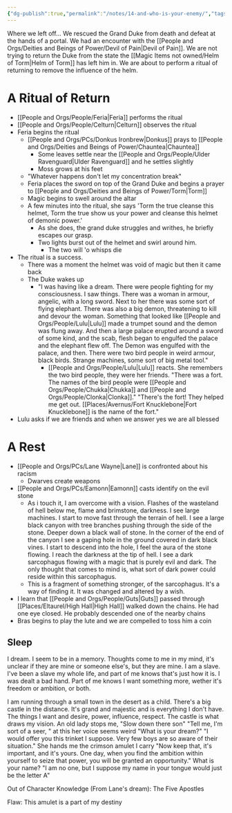 ```yaml
---
{"dg-publish":true,"permalink":"/notes/14-and-who-is-your-enemy/","tags":["Session-Notes"]}
---
```



Where we left off... We rescued the Grand Duke from death and defeat at the hands of a portal. We had an encounter with the [[People and Orgs/Deities and Beings of Power/Devil of Pain\|Devil of Pain]]. We are not trying to return the Duke from the state the [[Magic Items not owned/Helm of Torm\|Helm of Torm]] has left him in. We are about to perform a ritual of returning to remove the influence of the helm. 
# A Ritual of Return
- [[People and Orgs/People/Feria\|Feria]] performs the ritual
- [[People and Orgs/People/Celturn\|Celturn]] observes the ritual
- Feria begins the ritual
	- [[People and Orgs/PCs/Donkus Ironbrew\|Donkus]] prays to [[People and Orgs/Deities and Beings of Power/Chauntea\|Chauntea]]
		- Some leaves settle near the [[People and Orgs/People/Ulder Ravenguard\|Ulder Ravenguard]] and he settles slightly
		- Moss grows at his feet
	- "Whatever happens don't let my concentration break"
	- Feria places the sword on top of the Grand Duke and begins a prayer to [[People and Orgs/Deities and Beings of Power/Torm\|Torm]]
	- Magic begins to swell around the altar
	- A few minutes into the ritual, she says 'Torm the true cleanse this helmet, Torm the true show us your power and cleanse this helmet of demonic power.'
		- As she does, the grand duke struggles and writhes, he briefly escapes our grasp. 
		- Two lights burst out of the helmet and swirl around him. 
			- The two will 'o whisps die
- The ritual is a success.
	- There was a moment the helmet was void of magic but then it came back
	- The Duke wakes up
		- "I was having like a dream. There were people fighting for my consciousness. I saw things. There was a woman in armour, angelic, with a long sword. Next to her there was some sort of flying elephant. There was also a big demon, threatening to kill and devour the woman. Something that looked like [[People and Orgs/People/Lulu\|Lulu]] made a trumpet sound and the demon was flung away. And then a large palace erupted around a sword of some kind, and the scab, flesh began to engulfed the palace and the elephant flew off. The Demon was engulfed with the palace, and then. There were two bird people in weird armour, black birds. Strange machines, some sort of big metal tool."
			- [[People and Orgs/People/Lulu\|Lulu]] reacts. She remembers the two bird people, they were her friends. "There was a fort. The names of the bird people were [[People and Orgs/People/Chukka\|Chukka]] and [[People and Orgs/People/Clonka\|Clonka]]." "There's the fort! They helped me get out. [[Places/Avernus/Fort Knucklebone\|Fort Knucklebone]] is the name of the fort."
- Lulu asks if we are friends and when we answer yes we are all blessed

# A Rest
- [[People and Orgs/PCs/Lane Wayne\|Lane]] is confronted about his racism
	- Dwarves create weapons 
- [[People and Orgs/PCs/Eamonn\|Eamonn]] casts identify on the evil stone
	- As i touch it, I am overcome with a vision. Flashes of the wasteland of hell below me, flame and brimstone, darkness. I see large machines. I start to move fast through the terrain of hell. I see a large black canyon with tree branches pushing through the side of the stone. Deeper down a black wall of stone. In the corner of the end of the canyon I see a gaping hole in the ground covered in dark black vines. I start to descend into the hole, I feel the aura of the stone flowing. I reach the darkness at the tip of hell. I see a dark sarcophagus flowing with a magic that is  purely evil and dark. The only thought that comes to mind is, what sort of dark power could reside within this sarcophagus. 
	- This is a fragment of something stronger, of the sarcophagus. It's a way of finding it. It was changed and altered by a wish.
- I learn that [[People and Orgs/People/Guts\|Guts]] passed through [[Places/Eltaurel/High Hall\|High Hall]] walked down the chains. He had one eye closed. He probably descended one of the nearby chains
-  Bras begins to play the lute and we are compelled to toss him a coin
## Sleep
I dream. I seem to be in a memory. Thoughts come to me in my mind, it's unclear if they are mine or someone else's, but they are mine. I am a slave. I've been a slave my whole life, and part of me knows that's just how it is. I was dealt a bad hand. Part of me knows I want something more, wether it's freedom or ambition, or both. 

I am running through a small town in the desert as a child. There's a big castle in the distance. It's grand and majestic and is everything I don't have. The things I want and desire, power, influence, respect. The castle is what draws my vision. An old lady stops me, "Slow down there son" "Tell me, I'm sort of a seer, " at this her voice seems weird "What is your dream?" "I would offer you this trinket I suppose. Very few boys are so aware of their situation." She hands me the crimson amulet I carry "Now keep that, it's important, and it's yours. One day, when you find the ambition within yourself to seize that power, you will be granted an opportunity." What is your name? "I am no one, but I suppose my name in your tongue would just be the letter A"

Out of Character Knowledge (From Lane's dream): The Five Apostles 

Flaw: This amulet is a part of my destiny 

